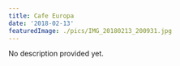 ```yaml
---
title: Cafe Europa
date: '2018-02-13'
featuredImage: ./pics/IMG_20180213_200931.jpg
---
```


No description provided yet.
